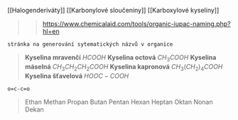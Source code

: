 [[Halogenderiváty]]
[[Karbonylové sloučeniny]]
[[Karboxylové kyseliny]]

>>https://www.chemicalaid.com/tools/organic-iupac-naming.php?hl=en
```
stránka na generování sytematických názvů v organice
```
> **Kyselina mravenčí** $HCOOH$
> **Kyselina octová** $CH_3COOH$
> **Kyselina máselná** $CH_3CH_2CH_2COOH$
> **Kyselina kapronová** $CH_3(CH_{2})_{4}COOH$
> **Kyselina šťavelová** $HOOC-COOH$

```smiles 
o=c-c=o
```

> Ethan
> Methan
> Propan
> Butan
> Pentan
> Hexan
> Heptan
> Oktan
> Nonan
> Dekan